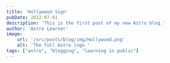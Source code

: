 ```yaml
---
title: 'Hollywood Sign'
pubDate: 2022-07-01
description: 'This is the first post of my new Astro blog.'
author: 'Astro Learner'
image:
    url: '/src/posts/blog/img/Hollywood.png'
    alt: 'The full Astro logo.'
tags: ["astro", "blogging", "learning in public"]
---
```

